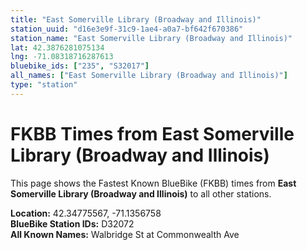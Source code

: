 ```yaml
---
title: "East Somerville Library (Broadway and Illinois)"
station_uuid: "d16e3e9f-31c9-1ae4-a0a7-bf642f670386"
station_name: "East Somerville Library (Broadway and Illinois)"
lat: 42.3876281075134
lng: -71.08318716287613
bluebike_ids: ["235", "S32017"]
all_names: ["East Somerville Library (Broadway and Illinois)"]
type: "station"
---
```


# FKBB Times from East Somerville Library (Broadway and Illinois)

This page shows the Fastest Known BlueBike (FKBB) times from **East Somerville Library (Broadway and Illinois)** to all other stations.

**Location:** 42.34775567, -71.1356758  
**BlueBike Station IDs:** D32072  
**All Known Names:** Walbridge St at Commonwealth Ave

